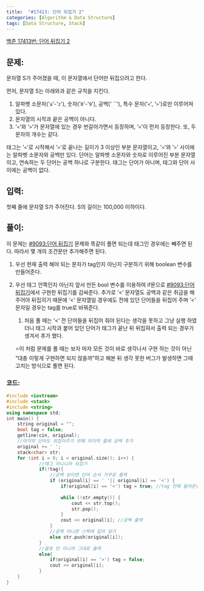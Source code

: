 ```yaml
---
title:  "#17413: 단어 뒤집기 2"
categories: [Algorithm & Data Structure]
tags: [Data Structure, Stack]
---
```


[백준 17413번: 단어 뒤집기 2](https://www.acmicpc.net/problem/17413)

## 문제:

문자열 S가 주어졌을 때, 이 문자열에서 단어만 뒤집으려고 한다.

먼저, 문자열 S는 아래와과 같은 규칙을 지킨다.

1. 알파벳 소문자('`a`'-'`z`'), 숫자('`0`'-'`9`'), 공백(' ``'), 특수 문자('`<`', '`>`')로만 이루어져 있다.
2. 문자열의 시작과 끝은 공백이 아니다.
3. '`<`'와 '`>`'가 문자열에 있는 경우 번갈아가면서 등장하며, '`<`'이 먼저 등장한다. 또, 두 문자의 개수는 같다.

태그는 '`<`'로 시작해서 '`>`'로 끝나는 길이가 3 이상인 부분 문자열이고, '`<`'와 '`>`' 사이에는 알파벳 소문자와 공백만 있다. 단어는 알파벳 소문자와 숫자로 이루어진 부분 문자열이고, 연속하는 두 단어는 공백 하나로 구분한다. 태그는 단어가 아니며, 태그와 단어 사이에는 공백이 없다.

## 입력:

첫째 줄에 문자열 S가 주어진다. S의 길이는 100,000 이하이다.

## 풀이:

이 문제는 [#9093:단어 뒤집기](/algorithm%20&%20data%20structure/9093-단어-뒤집기/) 문제와 똑같이 풀면 되는데 태그인 경우에는 빼주면 된다. 따라서 몇 개의 조건문만 추가해주면 된다.

1. 우선 현재 출력 해야 되는 문자가 tag인지 아닌지 구분하기 위해 boolean 변수를 만들어준다.
2. 우선 태그 안쪽인지 아닌지 앞서 만든 bool 변수를 이용하여 if문으로 [#9093:단어 뒤집기](/algorithm%20&%20data%20structure/9093-단어-뒤집기/)에서 구현한 뒤집기를 감싸준다. 추가로 ‘<’ 문자열도 공백과 같은 취급을 해주어야 뒤집히기 때문에 ‘<’ 문자열일 경우에도 전에 있던 단어들을 뒤집어 주며 ‘<’ 문자일 경우는 tag를 true로 바꿔준다.
    1. 처음 풀 때는 ‘<’ 전 단어들을 뒤집어 줘야 된다는 생각을 못하고 그냥 실행 하였더니 태그 시작과 붙어 있던 단어가 태그가 끝난 뒤 뒤집혀서 출력 되는 경우가 생겨서 추가 했다.
    
    ⭐이 처럼 문제를 풀 때는 보자 마자 모든 것이 바로 생각나서 구현 하는 것이 아닌 “대충 이렇게 구현하면 되지 않을까”하고 해본 뒤 생각 못한 버그가 발생하면 그때 고치는 방식으로 풀면 된다.
    

### 코드:

```cpp
#include <iostream>
#include <stack>
#include <string>
using namespace std;
int main() {
    string original = "";
    bool tag = false;
    getline(cin, original);
    //마지막 단어도 뒤집어주기 위해 마지막 줄에 공백 추가 
    original += ' ';
    stack<char> str; 
    for (int i = 0; i < original.size(); i++) {
			//태그 아니니까 뒤집기 
			if(!tag){
				//공백 보이면 단어 순서 거꾸로 출력
		        if (original[i] == ' '|| original[i] == '<') {
		        	if(original[i] == '<') tag = true; //tag 안에 들어온걸 명시 
		        	
		            while (!str.empty()) {
		                cout << str.top();
		                str.pop();
		            }
		            cout << original[i]; //공백 출력 
		        }
				//공백 아니면 스택에 집어 넣기 
		        else str.push(original[i]);
			}
			//괄호 안 이니까 그대로 출력 
			else{
				if(original[i] == '>') tag = false;
				cout << original[i];
			}
    }
}
```
